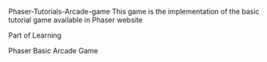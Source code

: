 Phaser-Tutorials-Arcade-game
This game is the implementation of the basic tutorial game available in Phaser website
<p> Part of Learning </p>Phaser Basic Arcade Game
